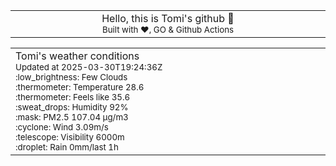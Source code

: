 
<div align="center">
<table>
<tbody>
<td align="center">
<img width="2000" height="0"><br>
Hello, this is Tomi's github 👋<br>
<sup>Built with ❤️, GO & Github Actions</sup><br>
<img width="2000" height="0">
</td>
</tbody>
</table>
</div>
<table>
<tbody>
<td align="left">
<img width="2000" height="0"><br>
Tomi's weather conditions<br>
<sup>Updated at 2025-03-30T19:24:36Z</sup><br>
<sup>:low_brightness: Few Clouds</sup><br>
<sup>:thermometer: Temperature 28.6 </sup><br>
<sup>:thermometer: Feels like 35.6</sup><br>
<sup>:sweat_drops: Humidity 92%</sup><br>
<sup>:mask: PM2.5 107.04 μg/m3</sup><br>
<sup>:cyclone: Wind 3.09m/s </sup><br>
<sup>:telescope: Visibility 6000m </sup><br>
<sup>:droplet: Rain 0mm/last 1h </sup><br>
<img width="2000" height="0">
</td>
<td align="left">
<img width="2000" height="0"><br>
<br>
<img width="2000" height="0">
</td>
</tbody>
</table>
</div>
    